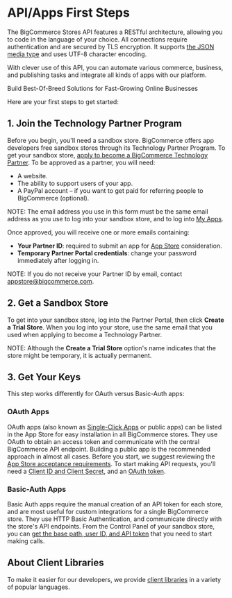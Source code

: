 # <span class="jumptarget"> API/Apps First Steps </span>

The BigCommerce Stores API features a RESTful architecture, allowing you to code in the language of your choice. All connections require authentication and are secured by TLS encryption. It supports [the JSON media type](/api/#media_types) and uses UTF-8 character encoding.

With clever use of this API, you can automate various commerce, business, and publishing tasks and integrate all kinds of apps with our platform.

<span class="fake-h2"> Build Best-Of-Breed Solutions for Fast-Growing Online Businesses </span>

Here are your first steps to get started:

## <span class="jumptarget"> 1. Join the Technology Partner Program </span>

Before you begin, you'll need a sandbox store. BigCommerce offers app developers free sandbox stores through its Technology Partner Program. To get your sandbox store, [apply to become a BigCommerce Technology Partner](https://www.bigcommerce.com/partners/signup). To be approved as a partner, you will need:

* A website.
* The ability to support users of your app.
* A PayPal account – if you want to get paid for referring people to BigCommerce (optional).

NOTE: The email address you use in this form must be the same email address as you use to log into your sandbox store, and to log into [My&#160;Apps](https://www.bigcommerce.com/apps/).

Once approved, you will receive one or more emails containing:

* **Your Partner ID**: required to submit an app for [App Store](https://www.bigcommerce.com/apps/) consideration.
* **Temporary Partner Portal credentials**: change your password immediately after logging in.

NOTE: If you do not receive your Partner ID by email, contact [appstore@bigcommerce.com](mailto:appstore@bigcommerce.com).

## <span class="jumptarget"> 2. Get a Sandbox Store </span>

To get into your sandbox store, log into the Partner Portal, then click **Create a Trial Store**. When you log into your store, use the same email that you used when applying to become a Technology Partner.

NOTE: Although the **Create a Trial Store** option's name indicates that the store might be temporary, it is actually permanent.

## <span class="jumptarget">3. Get Your Keys </span>

This step works differently for OAuth versus Basic-Auth apps:

### <span class="jumptarget"> OAuth Apps </span>

OAuth apps (also known as [Single-Click Apps](https://www.bigcommerce.com/single-click-apps/) or public apps) can be listed in the App Store for easy installation in all BigCommerce stores. They use OAuth to obtain an access token and communicate with the central BigCommerce API endpoint. Building a public app is the recommended approach in almost all cases. Before you start, we suggest reviewing the [App Store acceptance requirements](/api/v2/#app-store-approval-requirements). To start making API requests, you'll need a [Client ID and Client Secret](/api/v2/#app-registration), and an [OAuth token](/api/v2/#app-installation-and-update-sequence).

### <span class="jumptarget"> Basic-Auth Apps </span>

Basic Auth apps require the manual creation of an API token for each store, and are most useful for custom integrations for a single BigCommerce store. They use HTTP Basic Authentication, and communicate directly with the store's API endpoints. From the Control Panel of your sandbox store, you can [get the base path, user ID, and API token](/api/v2/#building-basic-auth-apps) that you need to start making calls.
  

## <span class="jumptarget"> About Client Libraries </span>

To make it easier for our developers, we provide [client libraries](/api/#client-libraries) in a variety of popular languages.